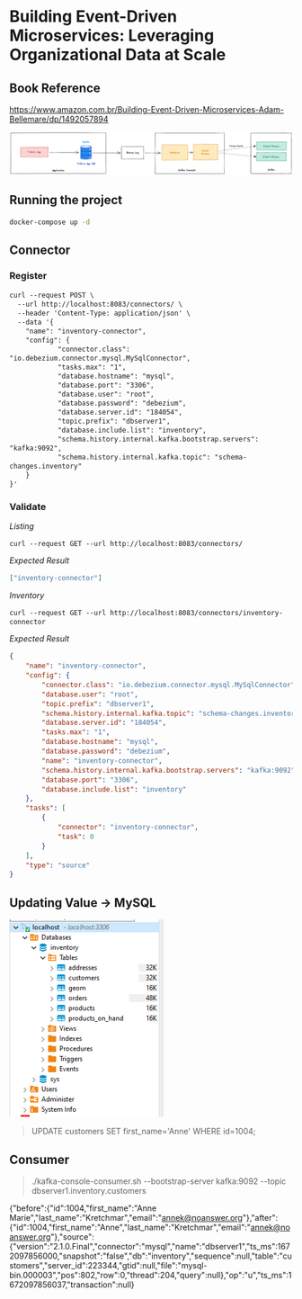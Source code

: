 # Building Event-Driven Microservices: Leveraging Organizational Data at Scale

## Book Reference

https://www.amazon.com.br/Building-Event-Driven-Microservices-Adam-Bellemare/dp/1492057894

![Building EDM](https://github.com/hstrada/building-edm/blob/master/debezium-kafka-mysql.png?raw=true)

## Running the project

```bash
docker-compose up -d
```

## Connector

### Register

```curl
curl --request POST \
  --url http://localhost:8083/connectors/ \
  --header 'Content-Type: application/json' \
  --data '{
    "name": "inventory-connector",  
    "config": {  
			"connector.class": "io.debezium.connector.mysql.MySqlConnector",
			"tasks.max": "1",  
			"database.hostname": "mysql",  
			"database.port": "3306",
			"database.user": "root",
			"database.password": "debezium",
			"database.server.id": "184054",  
			"topic.prefix": "dbserver1",  
			"database.include.list": "inventory",  
			"schema.history.internal.kafka.bootstrap.servers": "kafka:9092",  
			"schema.history.internal.kafka.topic": "schema-changes.inventory"  
    }
}'
```

### Validate

*Listing*

```curl
curl --request GET --url http://localhost:8083/connectors/
```

*Expected Result*

```json
["inventory-connector"]
```

*Inventory*

```curl
curl --request GET --url http://localhost:8083/connectors/inventory-connector
```

*Expected Result*

```json
{
	"name": "inventory-connector",
	"config": {
		"connector.class": "io.debezium.connector.mysql.MySqlConnector",
		"database.user": "root",
		"topic.prefix": "dbserver1",
		"schema.history.internal.kafka.topic": "schema-changes.inventory",
		"database.server.id": "184054",
		"tasks.max": "1",
		"database.hostname": "mysql",
		"database.password": "debezium",
		"name": "inventory-connector",
		"schema.history.internal.kafka.bootstrap.servers": "kafka:9092",
		"database.port": "3306",
		"database.include.list": "inventory"
	},
	"tasks": [
		{
			"connector": "inventory-connector",
			"task": 0
		}
	],
	"type": "source"
}
```

## Updating Value -> MySQL

![MySQL Preview](https://github.com/hstrada/building-edm/blob/master/mysql.PNG?raw=true)

> UPDATE customers SET first_name='Anne' WHERE id=1004;

## Consumer

> ./kafka-console-consumer.sh --bootstrap-server kafka:9092 --topic dbserver1.inventory.customers

{"before":{"id":1004,"first_name":"Anne Marie","last_name":"Kretchmar","email":"annek@noanswer.org"},"after":{"id":1004,"first_name":"Anne","last_name":"Kretchmar","email":"annek@noanswer.org"},"source":{"version":"2.1.0.Final","connector":"mysql","name":"dbserver1","ts_ms":1672097856000,"snapshot":"false","db":"inventory","sequence":null,"table":"customers","server_id":223344,"gtid":null,"file":"mysql-bin.000003","pos":802,"row":0,"thread":204,"query":null},"op":"u","ts_ms":1672097856037,"transaction":null}

